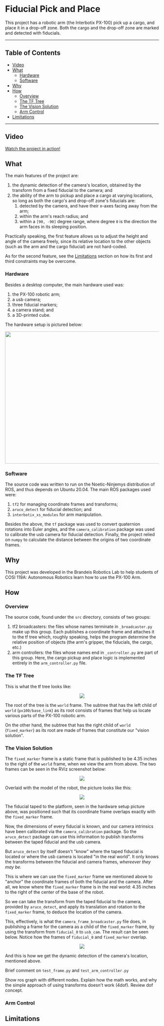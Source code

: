 # Fiducial Pick and Place

This project has a robotic arm (the Interbotix PX-100) pick up a cargo,
and place it in a drop-off zone. Both the cargo and the drop-off zone
are marked and detected with fiducials.

---
## Table of Contents
- [Video](#video)
- [What](#what)
    - [Hardware](#hardware)
    - [Software](#software)
- [Why](#why)
- [How](#how)
    - [Overview](#overview)
    - [The TF Tree](#the-tf-tree)
    - [The Vision Solution](#the-vision-solution)
    - [Arm Control](#arm-control)
- [Limitations](#limitations)
---

## Video

[Watch the project in action!](https://drive.google.com/file/d/1LnUodQ4iVPImvU8My7JRYx4RfPqLF8GL/view?usp=drivesdk)

## What

The main features of the project are: 

1. the dynamic detection of the camera's location, obtained by the
   transform from a fixed fiducial to the camera; and
2. the ability of the arm to pickup and place a cargo at varying
   locations, so long as both the cargo's and drop-off zone's fiducials
   are:
    1. detected by the camera, and have their x-axes facing away from
       the arm;
    2. within the arm's reach radius; and
    3. within a `[90, -90]` degree range, where degree `0` is the
       direction the arm faces in its sleeping position.

Practically speaking, the first feature allows us to adjust the height
and angle of the camera freely, since its relative location to the
other objects (such as the arm and the cargo fiducial) are not
hard-coded.

As for the second feature, see the [Limitations](#limitations) section
on how its first and third constraints may be overcome.

### Hardware

Besides a desktop computer, the main hardware used was:

1. the PX-100 robotic arm;
2. a usb camera;
3. three fiducial markers;
4. a camera stand; and
3. a 3D-printed cube.

The hardware setup is pictured below:

<p align="center">
    <kbd>
        <img src="./images/hardware_setup.jpg" width="576" height="432" />
    </kbd>
</p>

### Software

The source code was written to run on the Noetic-Ninjemys distribution
of ROS, and thus depends on Ubuntu 20.04. The main ROS packages used
were:

1. `tf2` for managing coordinate frames and transforms;
2. `aruco_detect` for fiducial detection; and
3. `interbotix_xs_modules` for arm manipulation.

Besides the above, the `tf` package was used to convert quaternion
rotations into Euler angles, and the `camera_calibration` package was
used to calibrate the usb camera for fiducial detection. Finally, the
project relied on `numpy` to calculate the distance between the origins
of two coordinate frames.

## Why

This project was developed in the Brandeis Robotics Lab to help
students of COSI 119A: Autonomous Robotics learn how to use the PX-100
Arm. 

## How

### Overview

The source code, found under the `src` directory, consists of two
groups:

1. tf2 broadcasters: the files whose names terminate in
   `_broadcaster.py` make up this group. Each publishes a coordinate
   frame and attaches it to the tf tree which, roughly speaking, helps
   the program determine the relative position of objects (the arm's
   gripper, the fiducials, the cargo, etc.)
2. arm controllers: the files whose names end in `_controller.py`
   are part of this group. Here, the cargo pickup and place logic is
   implemented entirely in the `arm_controller.py` file.

### The TF Tree 

This is what the tf tree looks like:

<p align="center">
    <kbd>
        <img src="./images/tf_tree.png" />
    </kbd>
</p>

The root of the tree is the `world` frame. The subtree that has the
left child of `world` (`px100/base_link`) as its root consists of
frames that help us locate various parts of the PX-100 robotic arm.

On the other hand, the subtree that has the right child of `world`
(`fixed_marker`) as its root are made of frames that constitute our
"vision solution". 

### The Vision Solution

The `fixed_marker` frame is a static frame that is published to be 4.35
inches to the right of the `world` frame, when we view the arm from
above. The two frames can be seen in the RViz screenshot below:

<p align="center">
    <kbd>
        <img src="./images/fixed_marker_2.png" />
    </kbd>
</p>

Overlaid with the model of the robot, the picture looks like this:

<p align="center">
    <kbd>
        <img src="./images/fixed_marker_1.png" />
    </kbd>
</p>

The fiducial taped to the platform, seen in the hardware setup picture
above, was positioned such that its coordinate frame overlaps exactly
with the `fixed_marker` frame.

Now, the dimensions of every fiducial is known, and our camera
intrinsics have been calibrated via the `camera_calibration` package.
So the `aruco_detect` package can use this information to publish
transforms between the taped fiducial and the usb camera.

But `aruco_detect` by itself doesn't "know" where the taped fiducial is
located or where the usb camera is located "in the real world". It only
knows the transforms between the fiducial and camera frames, _whereever
they may be_.
 
This is where we can use the `fixed_marker` frame we mentioned above to
"anchor" the coordinate frames of both the fiducial and the camera.
After all, we know where the `fixed_marker` frame is in the real world:
4.35 inches to the right of the center of the base of the robot. 

So we can take the transform from the taped fiducial to the camera,
provided by `aruco_detect`, and apply its translation and rotation to
the `fixed_marker` frame, to deduce the location of the camera.

This, effectively, is what the `camera_frame_broadcaster.py` file does,
in publishing a frame for the camera as a child of the `fixed_marker`
frame, by using the transform from `fiducial_0` to `usb_cam`. The
result can be seen below. Notice how the frames of `fiducial_0` and
`fixed_marker` overlap.

<p align="center">
    <kbd>
        <img src="./images/usb_cam.png" />
    </kbd>
</p>

And this is how we get the dynamic detection of the camera's location,
mentioned above. 


 



Brief comment on `test_frame.py` and `test_arm_controller.py`


Show ros graph with different nodes.
Explain how the math works, and why the simple approach of using
transforms doesn't work (4dof). Review dof concept.

### Arm Control

## Limitations


